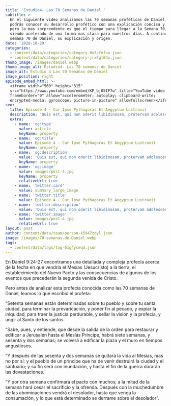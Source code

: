 ```yaml
---
title: 'Estudio4- Las 70 Semanas de Daniel '
subtitle: >-
  En el siguiente video analizamos las 70 semanas proféticas de Daniel, en donde
  podrás conocer su desarrollo profético con una explicación concisa y clara,
  pero lo mas sorprendente es que el tiempo para llegar a la Semana 70, está
  siendo acelerado de una forma mas clara para nuestros días. A continuación la
  semana 70 de Daniel, su explicación y origen.
date: '2020-10-29'
categories:
  - content/data/categories/category-8v3cfmfnu.json
  - content/data/categories/category-jrx5gt64x.json
thumb_image: /images/daniel.webp
thumb_image_alt: Estudio4- Las 70 semanas de Daniel
image_alt: Estudio 4 Las 70 Semanas de Daniel
image_position: right
episode_embed_html: >-
  <iframe width="560" height="315"
  src="https://www.youtube.com/embed/KP_bj05IF7w" title="YouTube video player"
  frameborder="0" allow="accelerometer; autoplay; clipboard-write;
  encrypted-media; gyroscope; picture-in-picture" allowfullscreen></iframe>
seo:
  title: Episode 4 - Cur Ipse Pythagoras Et Aegyptum Lustravit
  description: 'Quis est, qui non oderit libidinosam, protervam adolescentiam'
  extra:
    - name: 'og:type'
      value: article
      keyName: property
    - name: 'og:title'
      value: Episode 4 - Cur Ipse Pythagoras Et Aegyptum Lustravit
      keyName: property
    - name: 'og:description'
      value: 'Quis est, qui non oderit libidinosam, protervam adolescentiam'
      keyName: property
    - name: 'og:image'
      value: images/post-4.jpg
      keyName: property
      relativeUrl: true
    - name: 'twitter:card'
      value: summary_large_image
    - name: 'twitter:title'
      value: Episode 4 - Cur Ipse Pythagoras Et Aegyptum Lustravit
    - name: 'twitter:description'
      value: 'Quis est, qui non oderit libidinosam, protervam adolescentiam'
    - name: 'twitter:image'
      value: images/post-4.jpg
      relativeUrl: true
layout: post
author: content/data/team/person-k5947zdyl.json
image: /images/70-semanas-de-Daniel.webp
tags:
  - content/data/tags/tag-61g4yceqd.json
---
```

En Daniel 9:24-27 encontramos una detallada y compleja profecía acerca de la fecha en que vendría el Mesías (Jesucristo) a la tierra, el establecimiento del Nuevo Pacto y las consecuencias de algunos de los eventos que precederán la segunda venida de Cristo.

Pero antes de analizar esta profecía conocida como las 70 semanas de Daniel, leamos lo que escribió el profeta:

“Setenta semanas están determinadas sobre tu pueblo y sobre tu santa ciudad, para terminar la prevaricación, y poner fin al pecado, y expiar la iniquidad, para traer la justicia perdurable, y sellar la visión y la profecía, y ungir al Santo de los santos.

“Sabe, pues, y entiende, que desde la salida de la orden para restaurar y edificar a Jerusalén hasta el Mesías Príncipe, habrá siete semanas, y sesenta y dos semanas; se volverá a edificar la plaza y el muro en tiempos angustiosos.

“Y después de las sesenta y dos semanas se quitará la vida al Mesías, mas no por sí; y el pueblo de un príncipe que ha de venir destruirá la ciudad y el santuario; y su fin será con inundación, y hasta el fin de la guerra durarán las devastaciones.

“Y por otra semana confirmará el pacto con muchos; a la mitad de la semana hará cesar el sacrificio y la ofrenda. Después con la muchedumbre de las abominaciones vendrá el desolador, hasta que venga la consumación, y lo que está determinado se derrame sobre el desolador”.
